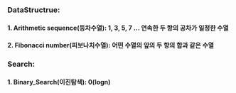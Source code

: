 
### DataStructrue:
  #### 1. Arithmetic sequence(등차수열): 1, 3, 5, 7 ... 연속한 두 항의 공차가 일정한 수열
  #### 2. Fibonacci number(피보나치수열): 어떤 수열의 앞의 두 항의 합과 같은 수열

### Search:
  #### 1. Binary_Search(이진탐색): 0(logn) 
